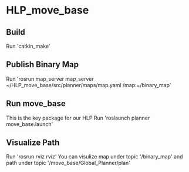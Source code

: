 # HLP_move_base

## Build
Run 'catkin_make'

## Publish Binary Map
Run 'rosrun map_server map_server ~/HLP_move_base/src/planner/maps/map.yaml /map:=/binary_map'

## Run move_base
This is the key package for our HLP
Run 'roslaunch planner move_base.launch'

## Visualize Path
Run 'rosrun rviz rviz'
You can visulize map under topic '/binary_map' 
and path under topic '/move_base/Global_Planner/plan'

